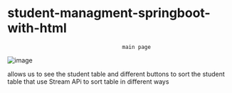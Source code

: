 # student-managment-springboot-with-html


                                        main page 

![image](https://user-images.githubusercontent.com/73298685/184614426-5e4d80b3-ab91-4c42-9fbc-375116d74848.png)

allows us to see the student table and different buttons to sort the student table that use Stream APi to sort table in different ways 

